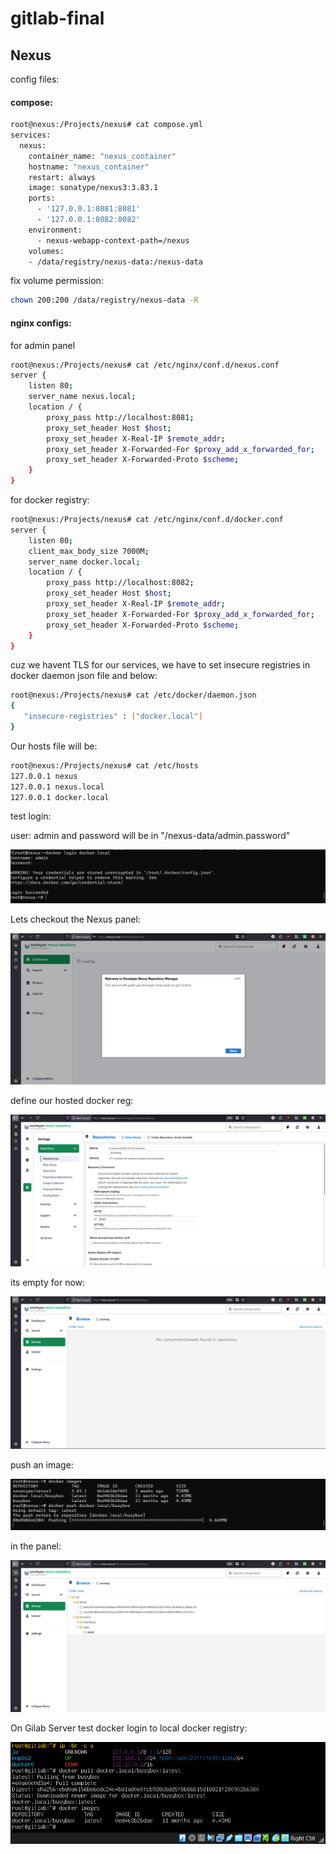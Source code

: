 # gitlab-final
## Nexus
config files:

#### compose:
```bash
root@nexus:/Projects/nexus# cat compose.yml
services:
  nexus:
    container_name: "nexus_container"
    hostname: "nexus_container"
    restart: always
    image: sonatype/nexus3:3.83.1
    ports:
      - '127.0.0.1:8081:8081'
      - '127.0.0.1:8082:8082'
    environment:
      - nexus-webapp-context-path=/nexus
    volumes:
    - /data/registry/nexus-data:/nexus-data
```
fix volume permission:
```bash
chown 200:200 /data/registry/nexus-data -R
```

#### nginx configs:
for  admin panel
```bash
root@nexus:/Projects/nexus# cat /etc/nginx/conf.d/nexus.conf
server {
    listen 80;
    server_name nexus.local;
    location / {
        proxy_pass http://localhost:8081;
        proxy_set_header Host $host;
        proxy_set_header X-Real-IP $remote_addr;
        proxy_set_header X-Forwarded-For $proxy_add_x_forwarded_for;
        proxy_set_header X-Forwarded-Proto $scheme;
    }
}

```
for docker registry:
```bash
root@nexus:/Projects/nexus# cat /etc/nginx/conf.d/docker.conf
server {
    listen 80;
    client_max_body_size 7000M;
    server_name docker.local;
    location / {
        proxy_pass http://localhost:8082;
        proxy_set_header Host $host;
        proxy_set_header X-Real-IP $remote_addr;
        proxy_set_header X-Forwarded-For $proxy_add_x_forwarded_for;
        proxy_set_header X-Forwarded-Proto $scheme;
    }
}
```
cuz we havent TLS for our services, we have to set insecure registries in docker daemon json file and below:
```bash
root@nexus:/Projects/nexus# cat /etc/docker/daemon.json
{
   "insecure-registries" : ["docker.local"]
}
```
Our hosts file will be:
```bash
root@nexus:/Projects/nexus# cat /etc/hosts
127.0.0.1 nexus
127.0.0.1 nexus.local
127.0.0.1 docker.local
```
test login:

user: admin and password will be in "/nexus-data/admin.password"

![login-nexus](images-nexus/nexus6-login.JPG)

Lets checkout the Nexus panel:

![login-nexus-panel](images-nexus/nexus1.JPG)

define our hosted docker reg:

![login-nexus-panel](images-nexus/nexus-define-reg.JPG)

its empty for now:

![login-nexus-panel](images-nexus/nexus3-browse.JPG)

push an image:

![p1-nexus](images-nexus/nexus7-push-1.JPG)

in the panel:

![p2-nexus](images-nexus/nexus7-push-2.JPG)

On Gilab Server test docker login to local docker registry:

![gitlab-docker-login](images-nexus/gitlab-docker-login-local.JPG)

